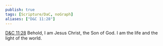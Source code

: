 ```yaml
---
publish: true
tags: [Scripture/DaC, noGraph]
aliases: ["D&C 11:28"]
---
```

[D&C 11:28](https://churchofjesuschrist.org/study/scriptures/dc-testament/dc/11?lang=eng&id=p28#p28) Behold, I am Jesus Christ, the Son of God. I am the life and the light of the world.
